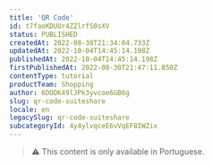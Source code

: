 ```yaml
---
title: 'QR Code'
id: t7faoKDUUr4ZZlrfS0sXV
status: PUBLISHED
createdAt: 2022-08-30T21:34:04.733Z
updatedAt: 2022-10-04T14:45:14.198Z
publishedAt: 2022-10-04T14:45:14.198Z
firstPublishedAt: 2022-08-30T21:47:11.850Z
contentType: tutorial
productTeam: Shopping
author: 6DODK49lJPk3yvcoe6GB6g
slug: qr-code-suiteshare
locale: en
legacySlug: qr-code-suiteshare
subcategoryId: 4y4ylvqceE6vVqEF8IWZix
---
```


>⚠️ This content is only available in Portuguese.
